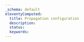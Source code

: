 ```yaml
---
_schema: default
eleventyComputed:
  title: Propagation configuration
  description:
  status:
  keywords:
---
```

